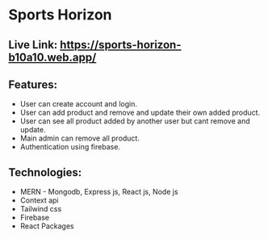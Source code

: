 # **Sports Horizon**
## Live Link: <ins> https://sports-horizon-b10a10.web.app/ </ins>

## Features:
- User can create account and login.
- User can add product and remove and update their own added product.
- User can see all product added by another user but cant remove and update.
- Main admin can remove all product.
- Authentication using firebase.

## Technologies:
- MERN - Mongodb, Express js, React js, Node js
- Context api
- Tailwind css
- Firebase 
- React Packages
